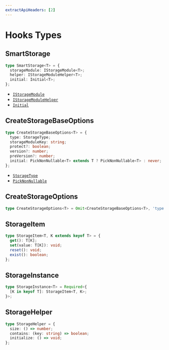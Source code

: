 ```yaml
---
extractApiHeaders: [2]
---
```


# Hooks Types

## SmartStorage

```ts
type SmartStorage<T> = {
  storageModule: IStorageModule<T>;
  helper: IStorageModuleHelper<T>;
  initial: Initial<T>;
};
```

<ReferencedTypes>

- [`IStorageModule`](core.html#istoragemodule)
- [`IStorageModuleHelper`](core.html#istoragemodulehelper)
- [`Initial`](shared.html#initial)

</ReferencedTypes>

## CreateStorageBaseOptions

```ts
type CreateStorageBaseOptions<T> = {
  type: StorageType;
  storageModuleKey: string;
  protect?: boolean;
  version?: number;
  preVersion?: number;
  initial: PickNonNullable<T> extends T ? PickNonNullable<T> : never;
};
```

<ReferencedTypes>

- [`StorageType`](core.html#storagetype)
- [`PickNonNullable`](shared.html#picknonnullable)

</ReferencedTypes>

## CreateStorageOptions

```ts
type CreateStorageOptions<T> = Omit<CreateStorageBaseOptions<T>, 'type'>;
```

<Divider />

## StorageItem

```ts
type StorageItem<T, K extends keyof T> = {
  get(): T[K];
  set(value: T[K]): void;
  reset(): void;
  exist(): boolean;
};
```

## StorageInstance

```ts
type StorageInstance<T> = Required<{
  [K in keyof T]: StorageItem<T, K>;
}>;
```

<Divider />

## StorageHelper

```ts
type StorageHelper = {
  size: () => number;
  contains: (key: string) => boolean;
  initialize: () => void;
};
```
